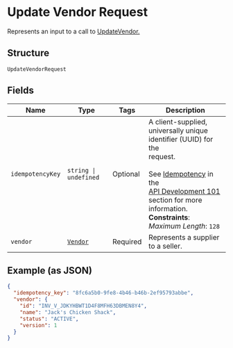 
# Update Vendor Request

Represents an input to a call to [UpdateVendor.](../../doc/api/vendors.md#update-vendor)

## Structure

`UpdateVendorRequest`

## Fields

| Name | Type | Tags | Description |
|  --- | --- | --- | --- |
| `idempotencyKey` | `string \| undefined` | Optional | A client-supplied, universally unique identifier (UUID) for the<br>request.<br><br>See [Idempotency](../../https://developer.squareup.com/docs/basics/api101/idempotency) in the<br>[API Development 101](../../https://developer.squareup.com/docs/basics/api101/overview) section for more<br>information.<br>**Constraints**: *Maximum Length*: `128` |
| `vendor` | [`Vendor`](../../doc/models/vendor.md) | Required | Represents a supplier to a seller. |

## Example (as JSON)

```json
{
  "idempotency_key": "8fc6a5b0-9fe8-4b46-b46b-2ef95793abbe",
  "vendor": {
    "id": "INV_V_JDKYHBWT1D4F8MFH63DBMEN8Y4",
    "name": "Jack's Chicken Shack",
    "status": "ACTIVE",
    "version": 1
  }
}
```

